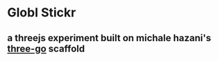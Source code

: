 # Globl Stickr

## a threejs experiment built on michale hazani's [three-go](https://github.com/MichaelHazani/three-go) scaffold
